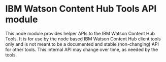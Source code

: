 # IBM Watson Content Hub Tools API module
This node module provides helper APIs to the IBM Watson Content Hub Tools.
It is for use by the node based IBM Watson Content Hub client tools only and is
not meant to be a documented and stable (non-changing) API for other tools.
This internal API may change over time, as needed by the tools.
